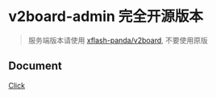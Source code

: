 # v2board-admin 完全开源版本
> 服务端版本请使用 [xflash-panda/v2board](https://github.com/xflash-panda/v2board), 不要使用原版

## Document
[Click](https://github.com/xflash-panda/v2board-admin/wiki/%E5%AE%89%E8%A3%85)